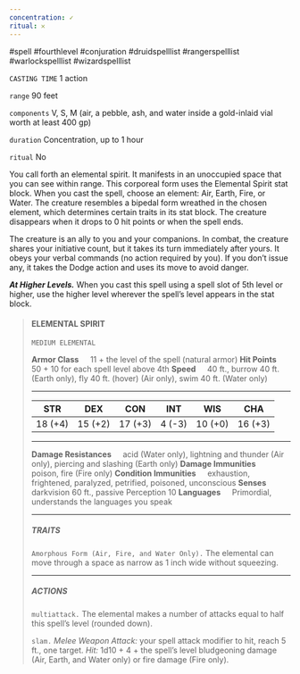 ```yaml
---
concentration: ✓
ritual: 𐄂
---
```

#spell #fourthlevel #conjuration #druidspelllist #rangerspelllist #warlockspelllist #wizardspelllist

`CASTING TIME`
1 action

`range`
90 feet

`components`
V, S, M (air, a pebble, ash, and water inside a gold-inlaid vial worth at least 400 gp)

`duration`
Concentration, up to 1 hour

`ritual`
No

You call forth an elemental spirit. It manifests in an unoccupied space that you can see within range. This corporeal form uses the Elemental Spirit stat block. When you cast the spell, choose an element: Air, Earth, Fire, or Water. The creature resembles a bipedal form wreathed in the chosen element, which determines certain traits in its stat block. The creature disappears when it drops to 0 hit points or when the spell ends.

The creature is an ally to you and your companions. In combat, the creature shares your initiative count, but it takes its turn immediately after yours. It obeys your verbal commands (no action required by you). If you don’t issue any, it takes the Dodge action and uses its move to avoid danger.

**_At Higher Levels._** When you cast this spell using a spell slot of 5th level or higher, use the higher level wherever the spell’s level appears in the stat block.

> #### ELEMENTAL SPIRIT
> `MEDIUM ELEMENTAL`
> 
> **Armor Class**$\quad$ 11 + the level of the spell (natural armor)
> **Hit Points**$\quad$ 50 + 10 for each spell level above 4th
> **Speed**$\quad$ 40 ft., burrow 40 ft. (Earth only), fly 40 ft. (hover) (Air only), swim 40 ft. (Water only)
> <hr>
> 
> | **STR** | **DEX** | **CON** | **INT** | **WIS** | **CHA** |
> | :---: | :---: | :---: | :---: | :---: | :---: |
> | 18 (+4) | 15 (+2) | 17 (+3) | 4 (-3) | 10 (+0) | 16 (+3) |
> 
> <hr>
> 
> **Damage Resistances**$\quad$ acid (Water only), lightning and thunder (Air only), piercing and slashing (Earth only)
> **Damage Immunities**$\quad$ poison, fire (Fire only)
> **Condition Immunities**$\quad$ exhaustion, frightened, paralyzed, petrified, poisoned, unconscious
> **Senses**$\quad$ darkvision 60 ft., passive Perception 10
> **Languages**$\quad$ Primordial, understands the languages you speak
> 
> <hr>
> 
> ##### TRAITS
> `Amorphous Form (Air, Fire, and Water Only).` The elemental can move through a space as narrow as 1 inch wide without squeezing.
> <hr>
> 
> ##### ACTIONS
> `multiattack.` The elemental makes a number of attacks equal to half this spell’s level (rounded down).
> 
> `slam.` _Melee Weapon Attack:_ your spell attack modifier to hit, reach 5 ft., one target. _Hit:_ 1d10 + 4 + the spell’s level bludgeoning damage (Air, Earth, and Water only) or fire damage (Fire only).